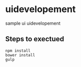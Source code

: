 # uidevelopement
sample ui uidevelopement

## Steps to exectued 

```steps
npm install
bower install
gulp
```

